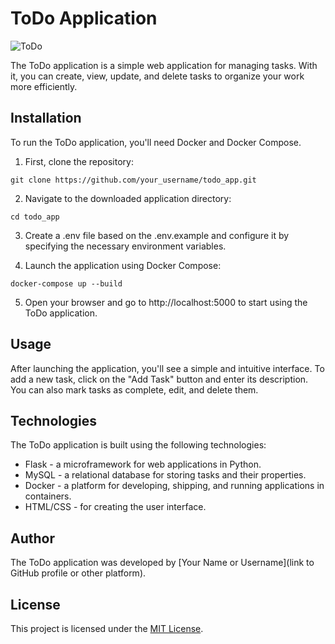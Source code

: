 # ToDo Application

![ToDo](todo_app_image.png)

The ToDo application is a simple web application for managing tasks. With it, you can create, view, update, and delete tasks to organize your work more efficiently.

## Installation

To run the ToDo application, you'll need Docker and Docker Compose.

1. First, clone the repository:

```
git clone https://github.com/your_username/todo_app.git
```

2. Navigate to the downloaded application directory:

```
cd todo_app
```

3. Create a .env file based on the .env.example and configure it by specifying the necessary environment variables.

4. Launch the application using Docker Compose:

```
docker-compose up --build
```

5. Open your browser and go to http://localhost:5000 to start using the ToDo application.

## Usage

After launching the application, you'll see a simple and intuitive interface. To add a new task, click on the "Add Task" button and enter its description. You can also mark tasks as complete, edit, and delete them.

## Technologies

The ToDo application is built using the following technologies:

- Flask - a microframework for web applications in Python.
- MySQL - a relational database for storing tasks and their properties.
- Docker - a platform for developing, shipping, and running applications in containers.
- HTML/CSS - for creating the user interface.

## Author

The ToDo application was developed by [Your Name or Username](link to GitHub profile or other platform).

## License

This project is licensed under the [MIT License](LICENSE).
```

